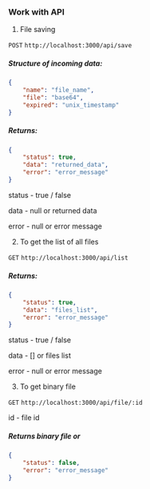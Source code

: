 ### Work with API

1) File saving

`POST` `http://localhost:3000/api/save`

##### Structure of incoming data:

```json
{
    "name": "file_name",
    "file": "base64",
    "expired": "unix_timestamp"
}
```

##### Returns:

```json
{
    "status": true,
    "data": "returned_data",
    "error": "error_message"
}
```

status - true / false

data - null or returned data

error - null or error message



2) To get the list of all files

`GET` `http://localhost:3000/api/list`

##### Returns:

```json
{
    "status": true,
    "data": "files_list",
    "error": "error_message"
}
```

status - true / false

data - [] or files list

error - null or error message


3) To get binary file

`GET` `http://localhost:3000/api/file/:id`

id - file id

##### Returns binary file or

```json
{
    "status": false,
    "error": "error_message"
}
```
